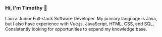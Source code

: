 ### Hi, I'm Timothy 👋

<!--
**krayterzoff219/krayterzoff219** is a ✨ _special_ ✨ repository because its `README.md` (this file) appears on your GitHub profile.

Here are some ideas to get you started:

- 🔭 I’m currently working on ...
- 🌱 I’m currently learning ...
- 👯 I’m looking to collaborate on ...
- 🤔 I’m looking for help with ...
- 💬 Ask me about ...
- 📫 How to reach me: ...
- 😄 Pronouns: ...
- ⚡ Fun fact: ...
-->

I am a Junior Full-stack Software Developer. My primary language is Java, but I also have experience with Vue.js, JavaScript, HTML, CSS, and SQL. Consistently looking for opportunities to expand my knowledge base.
